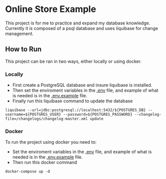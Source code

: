 # Online Store Example

This project is for me to practice and expand my database knowledge. Currently it is composed of a psql database and uses liquibase for change management.

## How to Run

This project can be ran in two ways, either locally or using docker. 

### Locally

- First create a PostgreSQL database and insure liquibase is installed.
- Then set the enviroment variables in the [.env](.env) file, and example of what is needed is in the [.env.example](.env.example) file.
- Finally run this liquibase command to update the database 
```
liquibase --url=jdbc:postgresql://localhost:5432/${POSTGRES_DB} --username=${POSTGRES_USER} --password=${POSTGRES_PASSWORD} --changelog-file=/changelogs/changelog-master.xml update
```


### Docker 

To run the project using docker you need to: 

- Set the enviroment variables in the [.env](.env) file, and example of what is needed is in the [.env.example](.env.example) file.
- Then run this docker command
```
docker-compose up -d
```





